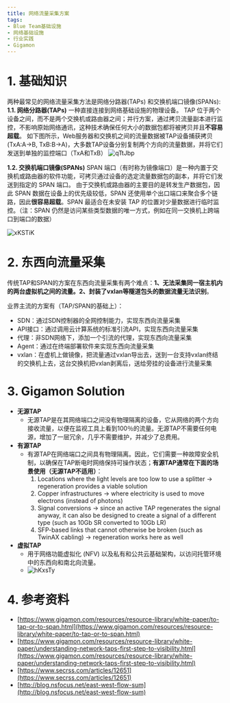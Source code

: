 ```yaml
---
title: 网络流量采集方案
tags:
- Blue Team基础设施
- 网络基础设施
- 行业实践
- Gigamon
---
```


# 1. 基础知识
两种最常见的网络流量采集方法是网络分路器(TAPs) 和交换机端口镜像(SPANs):
**1.1. 网络分路器(TAPs)**
一种直接连接到网络基础设施的物理设备。 TAP 位于两个设备之间，而不是两个交换机或路由器之间；并行方案，通过拷贝流量副本进行监控，不影响原始网络通讯，这种技术确保任何大小的数据包都将被拷贝并且**不容易超载**。
如下图所示，Web服务器和交换机之间的流量数据被TAP设备捕获拷贝(TxA:A->B, TxB:B->A)，大多数TAP设备分别复制两个方向的流量数据，并将它们发送到单独的监控端口（TxA和TxB）
![qTtJbp](https://cdn.jsdelivr.net/gh/MarsAuthority/sec_pic@master/uPic/2022-12/qTtJbp.jpg)

**1.2. 交换机端口镜像(SPANs)**
SPAN 端口（有时称为镜像端口）是一种内置于交换机或路由器的软件功能，可拷贝通过设备的选定流量数据包的副本，并将它们发送到指定的 SPAN 端口。 由于交换机或路由器的主要目的是转发生产数据包，因此 SPAN 数据在设备上的优先级较低，SPAN 还使用单个出口端口来聚合多个链路，因此**很容易超载**。SPAN 最适合在未安装 TAP 的位置对少量数据进行临时监控。（注：SPAN 仍然是访问某些类型数据的唯一方式，例如在同一交换机上跨端口到端口的数据）

![xKSTiK](https://cdn.jsdelivr.net/gh/MarsAuthority/sec_pic@master/uPic/2022-12/xKSTiK.jpg)

# 2. 东西向流量采集
传统TAP和SPAN的方案在东西向流量采集有两个难点：**1、无法采集同一宿主机内的两台虚拟机之间的流量。2、封装了vxlan等隧道包头的数据流量无法识别**。

业界主流的方案有（TAP/SPAN的基础上）：
- SDN：通过SDN控制器的全网控制能力，实现东西向流量采集
- API接口：通过调用云计算系统的标准引流API，实现东西向流量采集
- 代理：非SDN网络下，添加一个引流的代理，实现东西向流量采集
- Agent：通过在终端部署软件来实现东西向流量采集
- vxlan：在虚机上做镜像，把流量通过vxlan导出去，送到一台支持vxlan终结的交换机上去，这台交换机把vxlan剥离后，送给旁挂的设备进行流量采集

# 3. Gigamon Solution
- **无源TAP**
  - 无源TAP是在其网络端口之间没有物理隔离的设备，它从网络的两个方向接收流量，以便在监视工具上看到100％的流量。无源TAP不需要任何电源，增加了一层冗余，几乎不需要维护，并减少了总费用。
- **有源TAP**
  - 有源TAP在网络端口之间具有物理隔离。因此，它们需要一种故障安全机制，以确保在TAP断电时网络保持可操作状态；**有源TAP通常在下面的场景使用（无源TAP不适用）**：
    1. Locations where the light levels are too low to use a splitter → regeneration provides a viable solution
    2. Copper infrastructures → where electricity is used to move electrons (instead of photons)
    3. Signal conversions → since an active TAP regenerates the signal anyway, it can also be designed to create a signal of a different type (such as 10Gb SR converted to 10Gb LR)
    4. SFP-based links that cannot otherwise be broken (such as TwinAX cabling) → regeneration works here as well
- **虚拟TAP**
  - 用于网络功能虚拟化 (NFV) 以及私有和公共云基础架构，以访问托管环境中的东西向和南北向流量。
  - ![hKxsTy](https://cdn.jsdelivr.net/gh/MarsAuthority/sec_pic@master/uPic/2022-12/hKxsTy.jpg)

# 4. 参考资料
- [https://www.gigamon.com/resources/resource-library/white-paper/to-tap-or-to-span.html](https://www.gigamon.com/resources/resource-library/white-paper/to-tap-or-to-span.html)
- [https://www.gigamon.com/resources/resource-library/white-paper/understanding-network-taps-first-step-to-visibility.html](https://www.gigamon.com/resources/resource-library/white-paper/understanding-network-taps-first-step-to-visibility.html)
- [https://www.secrss.com/articles/12651](https://www.secrss.com/articles/12651)
- [http://blog.nsfocus.net/east-west-flow-sum](http://blog.nsfocus.net/east-west-flow-sum)